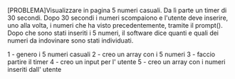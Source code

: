 [PROBLEMA]Visualizzare in pagina 5 numeri casuali. Da lì parte un timer di 30 secondi. Dopo 30 secondi i numeri scompaiono e l'utente deve inserire, uno alla volta, i numeri che ha visto precedentemente, tramite il prompt(). Dopo che sono stati inseriti i 5 numeri, il software dice quanti e quali dei numeri da indovinare sono stati individuati.



1 - genero i 5 numeri casuali 
2 - creo un array con i 5 numeri
3 - faccio partire il timer 
4 - creo un input per l' utente
5 - creo un array con i numeri inseriti dall' utente 

